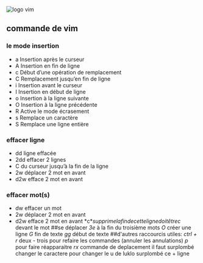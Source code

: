 ![logo vim](https://www.xaprb.com/media/2014/04/superman.jpg)

## commande de vim


### le mode insertion
* a 	Insertion après le curseur
* A 	Insertion en fin de ligne
* c 	Début d’une opération de remplacement
* C 	Remplacement jusqu’en fin de ligne
* i 	Insertion avant le curseur
* I 	Insertion en début de ligne
* o 	Insertion à la ligne suivante
* O 	Insertion à la ligne précédente
* R 	Active le mode écrasement
* s 	Remplace un caractère
* S 	Remplace une ligne entière
### effacer ligne
* dd    	ligne effacée
* 2dd           effacer 2 lignes
* C             du curseur jusqu’à la fin de la ligne
* 2w            déplacer 2 mot en avant    
* d2w           efface 2 mot en avant 
### effacer mot(s)
* dw            effacer un mot
* 2w            déplacer 2 mot en avant    
* d2w           efface 2 mot en avant 
*c$*            supprime la fin de cette ligne doit être  c$  devant le mot
##se déplacer 
*3e*            à la fin du troisième mots
*O*             créer une ligne
*G*		fin de texte
*gg*		début de texte
##d'autres raccourcis utiles:
*ctrl + r*       deux - trois pour refaire les commandes  (annuler les annulations)
*p*		 pour faire réapparaitre
*rx*		 commande de deplacement il faut surplombé  changer le caractere 
		 pour changer le u de luklo  surplombé   ce + ligne

